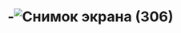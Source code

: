 # -![Снимок экрана (306)](https://user-images.githubusercontent.com/116340503/209470271-c2f473e7-51bd-4315-872e-540147c5c124.png)

